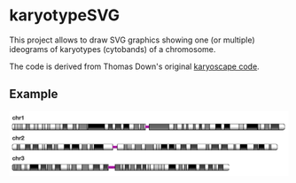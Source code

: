 # karyotypeSVG


This project allows to draw SVG graphics showing one (or multiple) ideograms of karyotypes (cytobands) of a chromosome.

The code is derived from Thomas Down's original [karyoscape code](https://github.com/dasmoth/dalliance/blob/0.7.x/js/karyoscape.js). 

## Example

<img src="img/example.png"/>


